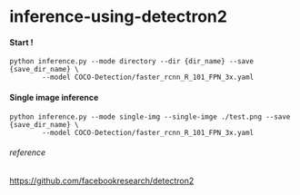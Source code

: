 # inference-using-detectron2

#### Start !
```shell
python inference.py --mode directory --dir {dir_name} --save {save_dir_name} \
        --model COCO-Detection/faster_rcnn_R_101_FPN_3x.yaml
```
  
    
    
#### Single image inference
```shell
python inference.py --mode single-img --single-imge ./test.png --save {save_dir_name} \
        --model COCO-Detection/faster_rcnn_R_101_FPN_3x.yaml
```

###### reference  
https://github.com/facebookresearch/detectron2